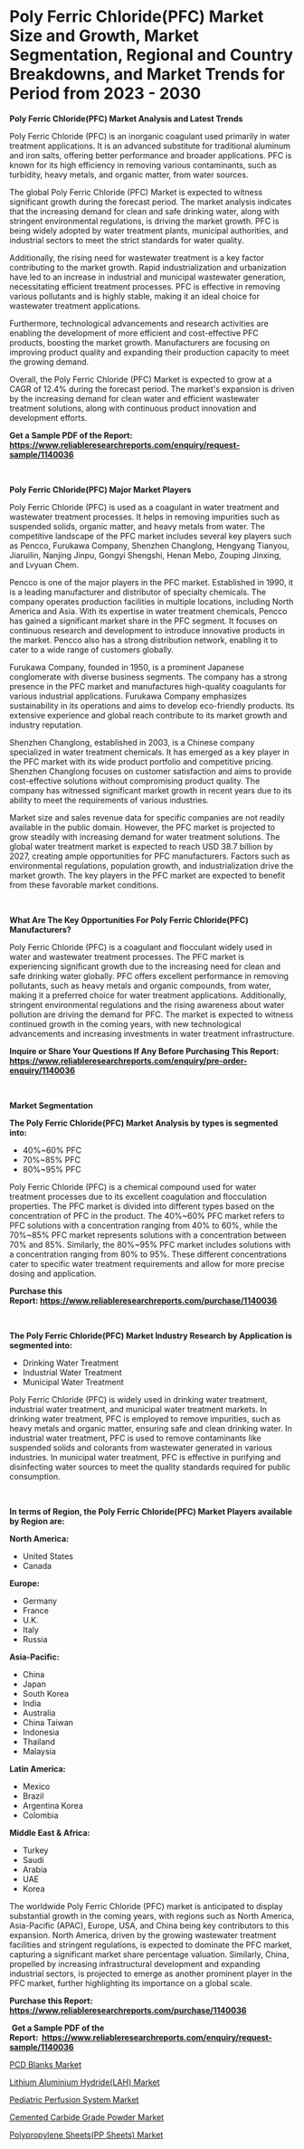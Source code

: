 <p><h1>Poly Ferric Chloride(PFC) Market Size and Growth, Market Segmentation, Regional and Country Breakdowns, and Market Trends for Period from 2023 -  2030</h1></p><p><strong>Poly Ferric Chloride(PFC) Market Analysis and Latest Trends</strong></p>
<p><p>Poly Ferric Chloride (PFC) is an inorganic coagulant used primarily in water treatment applications. It is an advanced substitute for traditional aluminum and iron salts, offering better performance and broader applications. PFC is known for its high efficiency in removing various contaminants, such as turbidity, heavy metals, and organic matter, from water sources.</p><p>The global Poly Ferric Chloride (PFC) Market is expected to witness significant growth during the forecast period. The market analysis indicates that the increasing demand for clean and safe drinking water, along with stringent environmental regulations, is driving the market growth. PFC is being widely adopted by water treatment plants, municipal authorities, and industrial sectors to meet the strict standards for water quality.</p><p>Additionally, the rising need for wastewater treatment is a key factor contributing to the market growth. Rapid industrialization and urbanization have led to an increase in industrial and municipal wastewater generation, necessitating efficient treatment processes. PFC is effective in removing various pollutants and is highly stable, making it an ideal choice for wastewater treatment applications.</p><p>Furthermore, technological advancements and research activities are enabling the development of more efficient and cost-effective PFC products, boosting the market growth. Manufacturers are focusing on improving product quality and expanding their production capacity to meet the growing demand.</p><p>Overall, the Poly Ferric Chloride (PFC) Market is expected to grow at a CAGR of 12.4% during the forecast period. The market's expansion is driven by the increasing demand for clean water and efficient wastewater treatment solutions, along with continuous product innovation and development efforts.</p></p>
<p><strong>Get a Sample PDF of the Report:&nbsp; <a href="https://www.reliableresearchreports.com/enquiry/request-sample/1140036">https://www.reliableresearchreports.com/enquiry/request-sample/1140036</a></strong></p>
<p>&nbsp;</p>
<p><strong>Poly Ferric Chloride(PFC) Major Market Players</strong></p>
<p><p>Poly Ferric Chloride (PFC) is used as a coagulant in water treatment and wastewater treatment processes. It helps in removing impurities such as suspended solids, organic matter, and heavy metals from water. The competitive landscape of the PFC market includes several key players such as Pencco, Furukawa Company, Shenzhen Changlong, Hengyang Tianyou, Jiaruilin, Nanjing Jinpu, Gongyi Shengshi, Henan Mebo, Zouping Jinxing, and Lvyuan Chem. </p><p>Pencco is one of the major players in the PFC market. Established in 1990, it is a leading manufacturer and distributor of specialty chemicals. The company operates production facilities in multiple locations, including North America and Asia. With its expertise in water treatment chemicals, Pencco has gained a significant market share in the PFC segment. It focuses on continuous research and development to introduce innovative products in the market. Pencco also has a strong distribution network, enabling it to cater to a wide range of customers globally.</p><p>Furukawa Company, founded in 1950, is a prominent Japanese conglomerate with diverse business segments. The company has a strong presence in the PFC market and manufactures high-quality coagulants for various industrial applications. Furukawa Company emphasizes sustainability in its operations and aims to develop eco-friendly products. Its extensive experience and global reach contribute to its market growth and industry reputation.</p><p>Shenzhen Changlong, established in 2003, is a Chinese company specialized in water treatment chemicals. It has emerged as a key player in the PFC market with its wide product portfolio and competitive pricing. Shenzhen Changlong focuses on customer satisfaction and aims to provide cost-effective solutions without compromising product quality. The company has witnessed significant market growth in recent years due to its ability to meet the requirements of various industries.</p><p>Market size and sales revenue data for specific companies are not readily available in the public domain. However, the PFC market is projected to grow steadily with increasing demand for water treatment solutions. The global water treatment market is expected to reach USD 38.7 billion by 2027, creating ample opportunities for PFC manufacturers. Factors such as environmental regulations, population growth, and industrialization drive the market growth. The key players in the PFC market are expected to benefit from these favorable market conditions.</p></p>
<p>&nbsp;</p>
<p><strong>What Are The Key Opportunities For Poly Ferric Chloride(PFC) Manufacturers?</strong></p>
<p><p>Poly Ferric Chloride (PFC) is a coagulant and flocculant widely used in water and wastewater treatment processes. The PFC market is experiencing significant growth due to the increasing need for clean and safe drinking water globally. PFC offers excellent performance in removing pollutants, such as heavy metals and organic compounds, from water, making it a preferred choice for water treatment applications. Additionally, stringent environmental regulations and the rising awareness about water pollution are driving the demand for PFC. The market is expected to witness continued growth in the coming years, with new technological advancements and increasing investments in water treatment infrastructure.</p></p>
<p><strong>Inquire or Share Your Questions If Any Before Purchasing This Report: <a href="https://www.reliableresearchreports.com/enquiry/pre-order-enquiry/1140036">https://www.reliableresearchreports.com/enquiry/pre-order-enquiry/1140036</a></strong></p>
<p>&nbsp;</p>
<p><strong>Market Segmentation</strong></p>
<p><strong>The Poly Ferric Chloride(PFC) Market Analysis by types is segmented into:</strong></p>
<p><ul><li>40%~60% PFC</li><li>70%~85% PFC</li><li>80%~95% PFC</li></ul></p>
<p><p>Poly Ferric Chloride (PFC) is a chemical compound used for water treatment processes due to its excellent coagulation and flocculation properties. The PFC market is divided into different types based on the concentration of PFC in the product. The 40%~60% PFC market refers to PFC solutions with a concentration ranging from 40% to 60%, while the 70%~85% PFC market represents solutions with a concentration between 70% and 85%. Similarly, the 80%~95% PFC market includes solutions with a concentration ranging from 80% to 95%. These different concentrations cater to specific water treatment requirements and allow for more precise dosing and application.</p></p>
<p><strong>Purchase this Report:&nbsp;<a href="https://www.reliableresearchreports.com/purchase/1140036">https://www.reliableresearchreports.com/purchase/1140036</a></strong></p>
<p>&nbsp;</p>
<p><strong>The Poly Ferric Chloride(PFC) Market Industry Research by Application is segmented into:</strong></p>
<p><ul><li>Drinking Water Treatment</li><li>Industrial Water Treatment</li><li>Municipal Water Treatment</li></ul></p>
<p><p>Poly Ferric Chloride (PFC) is widely used in drinking water treatment, industrial water treatment, and municipal water treatment markets. In drinking water treatment, PFC is employed to remove impurities, such as heavy metals and organic matter, ensuring safe and clean drinking water. In industrial water treatment, PFC is used to remove contaminants like suspended solids and colorants from wastewater generated in various industries. In municipal water treatment, PFC is effective in purifying and disinfecting water sources to meet the quality standards required for public consumption.</p></p>
<p>&nbsp;</p>
<p><strong>In terms of Region, the Poly Ferric Chloride(PFC) Market Players available by Region are:</strong></p>
<p>
    <p> <strong> North America: </strong>
        <ul>
            <li>United States</li>
            <li>Canada</li>
        </ul>
        </p> 
    <p> <strong> Europe: </strong>
        <ul>
            <li>Germany</li>
            <li>France</li>
            <li>U.K.</li>
            <li>Italy</li>
            <li>Russia</li>
        </ul>
        </p> 
    <p> <strong> Asia-Pacific: </strong>
        <ul>
            <li>China</li>
            <li>Japan</li>
            <li>South Korea</li>
            <li>India</li>
            <li>Australia</li>
            <li>China Taiwan</li>
            <li>Indonesia</li>
            <li>Thailand</li>
            <li>Malaysia</li>
        </ul>
        </p> 
    <p> <strong> Latin America: </strong>
        <ul>
            <li>Mexico</li>
            <li>Brazil</li>
            <li>Argentina Korea</li>
            <li>Colombia</li>
        </ul>
        </p> 
    <p> <strong> Middle East & Africa: </strong>
        <ul>
            <li>Turkey</li>
            <li>Saudi</li>
            <li>Arabia</li>
            <li>UAE</li>
            <li>Korea</li>
        </ul>
    </p>
    </p>
<p><p>The worldwide Poly Ferric Chloride (PFC) market is anticipated to display substantial growth in the coming years, with regions such as North America, Asia-Pacific (APAC), Europe, USA, and China being key contributors to this expansion. North America, driven by the growing wastewater treatment facilities and stringent regulations, is expected to dominate the PFC market, capturing a significant market share percentage valuation. Similarly, China, propelled by increasing infrastructural development and expanding industrial sectors, is projected to emerge as another prominent player in the PFC market, further highlighting its importance on a global scale.</p></p>
<p><strong>Purchase this Report: <a href="https://www.reliableresearchreports.com/purchase/1140036">https://www.reliableresearchreports.com/purchase/1140036</a></strong></p>
<p>&nbsp;<strong>Get a Sample PDF of the Report:&nbsp;&nbsp;<a href="https://www.reliableresearchreports.com/enquiry/request-sample/1140036">https://www.reliableresearchreports.com/enquiry/request-sample/1140036</a></strong></p>
<p><strong></strong></p>
<p><p><a href="https://medium.com/@rameshramurp23/pcd-blanks-market-size-reveals-the-best-marketing-channels-in-global-industry-9e26a70ded60">PCD Blanks Market</a></p><p><a href="https://www.linkedin.com/pulse/lithium-aluminium-hydridelah-market-share-amp-new-trends/">Lithium Aluminium Hydride(LAH) Market</a></p><p><a href="https://www.linkedin.com/pulse/pediatric-perfusion-system-market-challenges-opportunities/">Pediatric Perfusion System Market</a></p><p><a href="https://medium.com/@adityalohrp23/cemented-carbide-grade-powder-market-size-market-outlook-and-market-forecast-2023-to-2030-2a085ee0db66">Cemented Carbide Grade Powder Market</a></p><p><a href="https://www.linkedin.com/pulse/decoding-polypropylene-sheetspp-sheets-market-deep-dive/">Polypropylene Sheets(PP Sheets) Market</a></p></p>